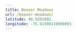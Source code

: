 ```yaml
---
title: Beaver Meadows
url: /beaver-meadows/
latitude: 40.9282892
longitude: -75.91508110000001
---
```

